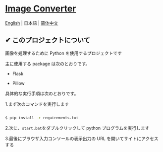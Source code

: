 # [Image Converter](https://chromewebstore.google.com/detail/image-converter/fbhfincidgbfkoiohikfnmfocpkbeldh)

[English](./README.md) | 日本語 | [简体中文](./README_zh.md)

## ✔ このプロジェクトについて

画像を処理するために Python を使用するプロジェクトです

主に使用する package は次のとおりです。

- Flask

- Pillow

具体的な実行手順は次のとおりです。

1.まず次のコマンドを実行します

```sh

$ pip install -r requirements.txt

```

2.次に、`start.bat`をダブルクリックして python プログラムを実行します

3.最後にブラウザ入力コンソールの表示出力の URL を開いてサイトにアクセスする
